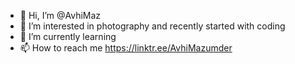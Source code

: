 - 👋 Hi, I’m @AvhiMaz
- 👀 I’m interested in photography and recently started with coding
- 🌱 I’m currently learning 
- 📫 How to reach me https://linktr.ee/AvhiMazumder

<!---
AvhiMaz/AvhiMaz is a ✨ special ✨ repository because its `README.md` (this file) appears on your GitHub profile.
You can click the Preview link to take a look at your changes.
--->
